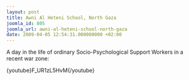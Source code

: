 ```yaml
---
layout: post
title: Awni Al Heteni School, North Gaza
joomla_id: 805
joomla_url: awni-al-heteni-school-north-gaza
date: 2009-04-05 12:54:31.000000000 +02:00
---
```

<p>A day in the life of ordinary Socio-Psychological Support Workers in a recent war zone:</p>
<p>{youtube}F_UR1zL5HvM{/youtube}</p>
